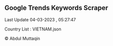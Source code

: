 

## Google Trends Keywords Scraper 
 
Last Update 04-03-2023 , 05:27:47

Country List :
VIETNAM.json



© Abdul Muttaqin 
